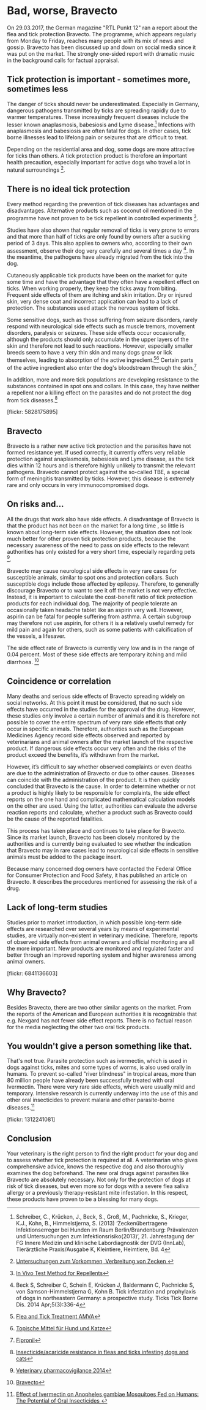 # Bad, worse, Bravecto

On 29.03.2017, the German magazine "RTL Punkt 12" ran a report about the flea and tick protection Bravecto. The programme, which appears regularly from Monday to Friday, reaches many people with its mix of news and gossip. Bravecto has been discussed up and down on social media since it was put on the market. The strongly one-sided report with dramatic music in the background calls for factual appraisal.

## Tick protection is important - sometimes more, sometimes less

The danger of ticks should never be underestimated. Especially in Germany, dangerous pathogens transmitted by ticks are spreading rapidly due to warmer temperatures. These increasingly frequent diseases include the lesser known anaplasmosis, babesiosis and Lyme disease.[^1] Infections with anaplasmosis and babesiosis are often fatal for dogs. In other cases, tick borne illnesses lead to lifelong pain or seizures that are difficult to treat. 

Depending on the residential area and dog, some dogs are more attractive for ticks than others. A tick protection product is therefore an important health precaution, especially important for active dogs who travel a lot in natural surroundings [^2].

## There is no ideal tick protection

Every method regarding the prevention of tick diseases has advantages and disadvantages. Alternative products such as coconut oil mentioned in the programme have not proven to be tick repellent in controlled experiments [^3]. 

Studies have also shown that regular removal of ticks is very prone to errors and that more than half of ticks are only found by owners after a sucking period of 3 days. This also applies to owners who, according to their own assessment, observe their dog very carefully and several times a day [^4]. In the meantime, the pathogens have already migrated from the tick into the dog.

Cutaneously applicable tick products have been on the market for quite some time and have the advantage that they often have a repellent effect on ticks. When working properly, they keep the ticks away from biting. Frequent side effects of them are itching and skin irritation. Dry or injured skin, very dense coat and incorrect application can lead to a lack of protection. The substances used attack the nervous system of ticks.

Some sensitive dogs, such as those suffering from seizure disorders, rarely respond with neurological side effects such as muscle tremors, movement disorders, paralysis or seizures. These side effects occur occasionally, although the products should only accumulate in the upper layers of the skin and therefore not lead to such reactions. However, especially smaller breeds seem to have a very thin skin and many dogs gnaw or lick themselves, leading to absorption of the active ingredient.[^5][^6] Certain parts of the active ingredient also enter the dog's bloodstream through the skin.[^7]

In addition, more and more tick populations are developing resistance to the substances contained in spot ons and collars. In this case, they have neither a repellent nor a killing effect on the parasites and do not protect the dog from tick diseases.[^8]

[flickr: 5828175895]

## Bravecto

Bravecto is a rather new active tick protection and the parasites have not formed resistance yet. If used correctly, it currently offers very reliable protection against anaplasmosis, babesiosis and Lyme disease, as the tick dies within 12 hours and is therefore highly unlikely to transmit the relevant pathogens. Bravecto cannot protect against the so-called TBE, a special form of meningitis transmitted by ticks. However, this disease is extremely rare and only occurs in very immunocompromised dogs.

## On risks and...

All the drugs that work also have side effects. A disadvantage of Bravecto is that the product has not been on the market for a long time , so little is known about long-term side effects. However, the situation does not look much better for other proven tick protection products, because the necessary awareness of the need to pass on side effects to the relevant authorities has only existed for a very short time, especially regarding pets [^9].

Bravecto may cause neurological side effects in very rare cases for susceptible animals, similar to spot ons and protection collars. Such susceptible dogs include those affected by epilepsy. Therefore, to generally discourage Bravecto or to want to see it off the market is not very effective. Instead, it is important to calculate the cost-benefit ratio of tick protection products for each individual dog. The majority of people tolerate an occasionally taken headache tablet like an aspirin very well. However, aspirin can be fatal for people suffering from asthma. A certain subgroup may therefore not use aspirin, for others it is a relatively useful remedy for mild pain and again for others, such as some patients with calcification of the vessels, a lifesaver.

The side effect rate of Bravecto is currently very low and is in the range of 0.04 percent. Most of these side effects are temporary itching and mild diarrhoea. [^10]

## Coincidence or correlation 

Many deaths and serious side effects of Bravecto spreading widely on social networks. At this point it must be considered, that no such side effects have occurred in the studies for the approval of the drug. However, these studies only involve a certain number of animals and it is therefore not possible to cover the entire spectrum of very rare side effects that only occur in specific animals. Therefore, authorities such as the European Medicines Agency record side effects observed and reported by veterinarians and animal owners after the market launch of the respective product. If dangerous side effects occur very often and the risks of the product exceed the benefits, it’s withdrawn from the market.

However, it’s difficult to say whether observed complaints or even deaths are due to the administration of Bravecto or due to other causes. Diseases can coincide with the administration of the product. It is then quickly concluded that Bravecto is the cause. In order to determine whether or not a product is highly likely to be responsible for complaints, the side effect reports on the one hand and complicated mathematical calculation models on the other are used. Using the latter, authorities can evaluate the adverse reaction reports and calculate, whether a product such as Bravecto could be the cause of the reported fatalities.

This process has taken place and continues to take place for Bravecto. Since its market launch, Bravecto has been closely monitored by the authorities and is currently being evaluated to see whether the indication that Bravecto may in rare cases lead to neurological side effects in sensitive animals must be added to the package insert. 

Because many concerned dog owners have contacted the Federal Office for Consumer Protection and Food Safety, it has published an article on Bravecto. It describes the procedures mentioned for assessing the risk of a drug.

## Lack of long-term studies

Studies prior to market introduction, in which possible long-term side effects are researched over several years by means of experimental studies, are virtually non-existent in veterinary medicine. Therefore, reports of observed side effects from animal owners and official monitoring are all the more important. New products are monitored and regulated faster and better through an improved reporting system and higher awareness among animal owners.

[flickr: 6841136603]



## Why Bravecto?

Besides Bravecto, there are two other similar agents on the market. From the reports of the American and European authorities it is recognizable that e.g. Nexgard has not fewer side effect reports. There is no factual reason for the media neglecting the other two oral tick products. 

## You wouldn't give a person something like that.

That's not true. Parasite protection such as ivermectin, which is used in dogs against ticks, mites and some types of worms, is also used orally in humans. To prevent so-called "river blindness" in tropical areas, more than 80 million people have already been successfully treated with oral Ivermectin. There were very rare side effects, which were usually mild and temporary. Intensive research is currently underway into the use of this and other oral insecticides to prevent malaria and other parasite-borne diseases.[^11]

[flickr: 1312241081]

## Conclusion

Your veterinary is the right person to find the right product for your dog and to assess whether tick protection is required at all. A veterinarian who gives comprehensive advice, knows the respective dog and also thoroughly examines the dog beforehand. The new oral drugs against parasites like Bravecto are absolutely necessary. Not only for the protection of dogs at risk of tick diseases, but even more so for dogs with a severe flea saliva allergy or a previously therapy-resistant mite infestation. In this respect, these products have proven to be a blessing for many dogs.

[^1]: Schreiber, C., Krücken, J., Beck, S., Groß, M., Pachnicke, S., Krieger, K.J., Kohn, B., Himmelstjerna, S. (2013) ‘Zeckenübertragene Infektionserreger bei Hunden im Raum Berlin/Brandenburg: Prävalenzen und Untersuchungen zum Infektionsrisiko(2013)‘, 21. Jahrestagung der FG Innere Medizin und klinische Labordiagnostik der DVG (InnLab), Tierärztliche Praxis/Ausgabe K, Kleintiere, Heimtiere, Bd. 4

[^2]: [Untersuchungen zum Vorkommen, Verbreitung von Zecken ](https://tu-dresden.de/mn/biologie/zoologie/spezzoo/ressourcen/dateien/forschung/AbschlussberichtSMUL-2009.pdf?lang=de)

[^3]: [In Vivo Test Method for Repellents](http://www.icup.org.uk/reports/ICUP243.pdf)

[^4]: Beck S, Schreiber C, Schein E, Krücken J, Baldermann C, Pachnicke S, von Samson-Himmelstjerna G, Kohn B. Tick infestation and prophylaxis of dogs in northeastern Germany: a prospective study. Ticks Tick Borne Dis. 2014 Apr;5(3):336-4

[^5]: [Flea and Tick Treatment AMVA](https://www.avma.org/public/PetCare/Pages/Flea-and-Tick-Products-EPA-FAQs.aspx)



[^6]: [Topische Mittel für Hund und Katze](https://www.bvl.bund.de/SharedDocs/Downloads/05_Tierarzneimittel/Fachmeldungen/DTBl_05_2016_Fokus%20Antiparasitika.pdf?__blob=publicationFile&v=3)



[^7]: [Fipronil](https://archive.epa.gov/pesticides/chemicalsearch/chemical/foia/web/pdf/129121/129121-1996-01-24a.pdf)


[^8]: [Insecticide/acaricide resistance in fleas and ticks infesting dogs and cats](https://www.ncbi.nlm.nih.gov/pmc/articles/PMC3891977/)


[^9]: [Veterinary pharmacovigilance 2014](http://www.ema.europa.eu/docs/en_GB/document_library/Other/2015/03/WC500183739.pdf)

[^10]: [Bravecto](http://www.ebervet.com/bravecto-safety-scare/)

[^11]: [Effect of Ivermectin on Anopheles gambiae Mosquitoes Fed on Humans: The Potential of Oral Insecticides ](https://academic.oup.com/jid/article/202/1/113/888773/Effect-of-Ivermectin-on-Anopheles-gambiae)
